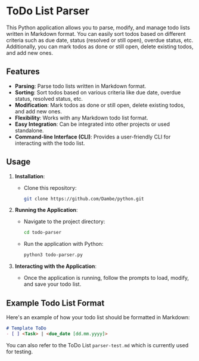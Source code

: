 # ToDo List Parser

This Python application allows you to parse, modify, and manage todo lists written in Markdown
format. You can easily sort todos based on different criteria such as due date, status
(resolved or still open), overdue status, etc. Additionally, you can mark todos as done or still
open, delete existing todos, and add new ones.

## Features

- **Parsing**: Parse todo lists written in Markdown format.
- **Sorting**: Sort todos based on various criteria like due date, overdue status, resolved status, etc.
- **Modification**: Mark todos as done or still open, delete existing todos, and add new ones.
- **Flexibility**: Works with any Markdown todo list format.
- **Easy Integration**: Can be integrated into other projects or used standalone.
- **Command-line Interface (CLI)**: Provides a user-friendly CLI for interacting with the todo list.

## Usage

1. **Installation**:
   - Clone this repository:

     ```bash
     git clone https://github.com/Dambe/python.git
     ```

2. **Running the Application**:
   - Navigate to the project directory:

     ```bash
     cd todo-parser
     ```

   - Run the application with Python:

     ```bash
     python3 todo-parser.py
     ```

3. **Interacting with the Application**:
   - Once the application is running, follow the prompts to load, modify, and save your todo list.

## Example Todo List Format

Here's an example of how your todo list should be formatted in Markdown:

```markdown
# Template ToDo
- [ ] <Task> | <due_date [dd.mm.yyyy]>
```

You can also refer to the ToDo List `parser-test.md` which is currently used for testing.
